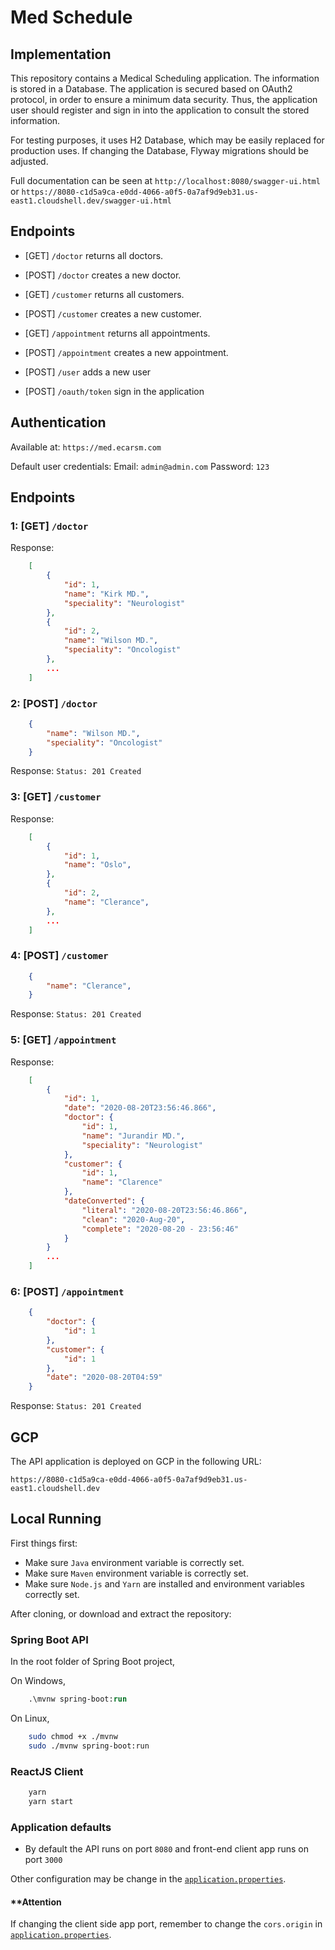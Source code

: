 # Med Schedule

## Implementation
This repository contains a Medical Scheduling application.
The information is stored in a Database.
The application is secured based on OAuth2 protocol, in order to ensure a minimum data security.
Thus, the application user should register and sign in into the application to consult the stored information.

For testing purposes, it uses H2 Database, which may be easily replaced for production uses.
If changing the Database, Flyway migrations should be adjusted.

Full documentation can be seen at `http://localhost:8080/swagger-ui.html`
or
`https://8080-c1d5a9ca-e0dd-4066-a0f5-0a7af9d9eb31.us-east1.cloudshell.dev/swagger-ui.html`


## Endpoints
- [GET] `/doctor` returns all doctors.
- [POST] `/doctor` creates a new doctor.

- [GET] `/customer` returns all customers.
- [POST] `/customer` creates a new customer.

- [GET] `/appointment` returns all appointments.
- [POST] `/appointment` creates a new appointment.

- [POST] `/user` adds a new user
- [POST] `/oauth/token` sign in the application

## Authentication

Available at: `https://med.ecarsm.com`

Default user credentials:
Email: `admin@admin.com`
Password: `123`

## Endpoints

### 1: [GET] `/doctor`

Response:
```json
    [
        {
            "id": 1,
            "name": "Kirk MD.",
            "speciality": "Neurologist"
        },
        {
            "id": 2,
            "name": "Wilson MD.",
            "speciality": "Oncologist"
        },
        ...
    ]
```

### 2: [POST] `/doctor`

```json
    {
        "name": "Wilson MD.",
        "speciality": "Oncologist"
    }
```
Response: `Status: 201 Created`

### 3: [GET] `/customer`

Response:
```json
    [
        {
            "id": 1,
            "name": "Oslo",
        },
        {
            "id": 2,
            "name": "Clerance",
        },
        ...
    ]
```

### 4: [POST] `/customer`

```json
    {
        "name": "Clerance",
    }
```
Response: `Status: 201 Created`

### 5: [GET] `/appointment`

Response:
```json
    [
        {
            "id": 1,
            "date": "2020-08-20T23:56:46.866",
            "doctor": {
                "id": 1,
                "name": "Jurandir MD.",
                "speciality": "Neurologist"
            },
            "customer": {
                "id": 1,
                "name": "Clarence"
            },
            "dateConverted": {
                "literal": "2020-08-20T23:56:46.866",
                "clean": "2020-Aug-20",
                "complete": "2020-08-20 - 23:56:46"
            }
        }
        ...
    ]
```

### 6: [POST] `/appointment`

```json
    {
        "doctor": {
            "id": 1
        },
        "customer": {
            "id": 1
        },
        "date": "2020-08-20T04:59"
    }
```
Response: `Status: 201 Created`

## GCP

The API application is deployed on GCP in the following URL:

`https://8080-c1d5a9ca-e0dd-4066-a0f5-0a7af9d9eb31.us-east1.cloudshell.dev`


## Local Running

First things first:
- Make sure `Java` environment variable is correctly set.
- Make sure `Maven` environment variable is correctly set.
- Make sure `Node.js` and `Yarn` are installed and environment variables correctly set.

After cloning, or download and extract the repository:

### Spring Boot API

In the root folder of Spring Boot project,

On Windows,

```ps
    .\mvnw spring-boot:run
```

On Linux,

```sh
    sudo chmod +x ./mvnw
    sudo ./mvnw spring-boot:run
```


### ReactJS Client

```ps
    yarn
    yarn start
```


### Application defaults

- By default the API runs on port `8080` and front-end client app runs on port `3000`

Other configuration may be change in the [`application.properties`](/MedSchedule-api/src/main/resources/application.properties).

#### **Attention

If changing the client side app port, remember to change the `cors.origin` in [`application.properties`](/MedSchedule-api/src/main/resources/application.properties).
